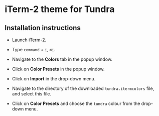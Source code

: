 # iTerm-2 theme for Tundra

## Installation instructions

- Launch iTerm-2.

- Type `command` + `i`, `⌘i`.

- Navigate to the **Colors** tab in the popup window.

- Click on **Color Presets** in the popup window.

- Click on **Import** in the drop-down menu.

- Navigate to the directory of the downloaded `tundra.itermcolors` file, and
  select this file.

- Click on **Color Presets** and choose the `tundra` colour from the drop-down
  menu.
